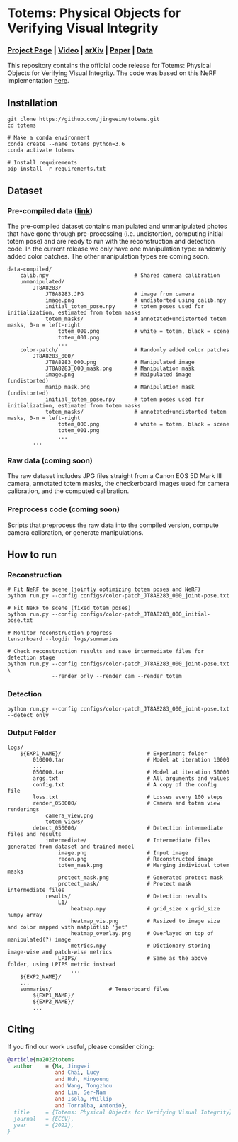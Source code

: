 # Totems: Physical Objects for Verifying Visual Integrity
### [Project Page](https://jingweim.github.io/totems/) | [Video](https://www.youtube.com/watch?v=xjyVAgOM5E4) | [arXiv](https://arxiv.org/abs/2209.13032) | [Paper](https://arxiv.org/pdf/2209.13032.pdf) | [Data](https://homes.cs.washington.edu/~jingweim/totems/)

This repository contains the official code release for Totems: Physical Objects for Verifying Visual Integrity. The code was based on this NeRF implementation [here](https://github.com/yenchenlin/nerf-pytorch/).

## Installation
```
git clone https://github.com/jingweim/totems.git
cd totems

# Make a conda environment
conda create --name totems python=3.6
conda activate totems

# Install requirements
pip install -r requirements.txt
```

## Dataset

### Pre-compiled data ([link](https://homes.cs.washington.edu/~jingweim/totems/data-compiled.zip))
The pre-compiled dataset contains manipulated and unmanipulated photos that have gone through pre-processing (i.e. undistortion, computing initial totem pose) and are ready to run with the reconstruction and detection code. In the current release we only have one manipulation type: randomly added color patches. The other manipulation types are coming soon.
```
data-compiled/
    calib.npy                           # Shared camera calibration
    unmanipulated/
        JT8A8283/
            JT8A8283.JPG                # image from camera
            image.png                   # undistorted using calib.npy
            initial_totem_pose.npy      # totem poses used for initialization, estimated from totem masks
            totem_masks/                # annotated+undistorted totem masks, 0-n = left-right
                totem_000.png           # white = totem, black = scene
                totem_001.png
                ...
    color-patch/                        # Randomly added color patches
        JT8A8283_000/
            JT8A8283_000.png            # Manipulated image
            JT8A8283_000_mask.png       # Manipulation mask
            image.png                   # Maipulated image (undistorted)
            manip_mask.png              # Manipulation mask (undistorted)
            initial_totem_pose.npy      # totem poses used for initialization, estimated from totem masks
            totem_masks/                # annotated+undistorted totem masks, 0-n = left-right
                totem_000.png           # white = totem, black = scene
                totem_001.png
                ...
        ...
```

### Raw data (coming soon)
The raw dataset includes JPG files straight from a Canon EOS 5D Mark III camera, annotated totem masks, the checkerboard images used for camera calibration, and the computed calibration.

### Preprocess code (coming soon)
Scripts that preprocess the raw data into the compiled version, compute camera calibration, or generate manipulations.


<!-- ### Raw data
The raw dataset includes JPG files straight from a Canon EOS 5D Mark III camera, annotated totem masks, the checkerboard images used for camera calibration, and the computed calibration.

raw files: /data/vision/phillipi/gan-training/totem/resources/totems/data
calibration files: /data/vision/torralba/virtualhome/realvirtualhome/realvirtualhome/totem/totems-misc/calib/calib_data/11-04-2021
```
data-raw/
    JT8A8282/
        JT8A8282.JPG                    # Totem-protected photo
        totem_masks/                    # Annotated totem masks
            totem_000.png               # white = totem, black = scene
            totem_001.png
            ...
    ...
```

### Manipulated data (coming soon)
This dataset contains the 4 types of manipulations in the paper: 1) randomly added color patches, 2) image splice, 3) Photoshop content aware fill, 4) reference shift. The manipulated images and the ground truth masks of the manipulation are provided.
```
data-manipulated/
    color-patch/                        # Randomly added color patches
        JT8A8283_000.png                # Manipulated image
        JT8A8283_000_mask.png           # Mask of the manipulation
        ...
    splice/                             # Image splicing, copying content from source image to target image
        JT8A8283_JT8A8292.png           # Manipulated image, naming = {tgt}_{src}.png
        JT8A8283_JT8A8292_mask.png      # Mask of the manipulation
        ...
    content-aware-fill/                 # Photoshop's content-aware-fill
        JT8A8283_000.png                # Manipulated image
        JT8A8283_000_mask.png           # Mask of the manipulation
        ...
    reference_shift/                    # Shifting person in both camera and totem views to a scene reference point
        JT8A8283_000.png                # Manipulated image
        JT8A8283_000_mask.png           # Mask of the manipulation
        ...
``` -->

## How to run

### Reconstruction
```
# Fit NeRF to scene (jointly optimizing totem poses and NeRF)
python run.py --config configs/color-patch_JT8A8283_000_joint-pose.txt

# Fit NeRF to scene (fixed totem poses)
python run.py --config configs/color-patch_JT8A8283_000_initial-pose.txt

# Monitor reconstruction progress
tensorboard --logdir logs/summaries

# Check reconstruction results and save intermediate files for detection stage
python run.py --config configs/color-patch_JT8A8283_000_joint-pose.txt \
              --render_only --render_cam --render_totem
```

### Detection
```
python run.py --config configs/color-patch_JT8A8283_000_joint-pose.txt --detect_only
```

### Output Folder
```
logs/
    ${EXP1_NAME}/                           # Experiment folder
        010000.tar                          # Model at iteration 10000
        ...
        050000.tar                          # Model at iteration 50000
        args.txt                            # All arguments and values
        config.txt                          # A copy of the config file
        loss.txt                            # Losses every 100 steps
        render_050000/                      # Camera and totem view renderings
            camera_view.png  
            totem_views/ 
        detect_050000/                      # Detection intermediate files and results
            intermediate/                   # Intermediate files generated from dataset and trained model
                image.png                   # Input image
                recon.png                   # Reconstructed image
                totem_mask.png              # Merging individual totem masks
                protect_mask.png            # Generated protect mask
                protect_mask/               # Protect mask intermediate files
            results/                        # Detection results
                L1/
                    heatmap.npy             # grid_size x grid_size numpy array
                    heatmap_vis.png         # Resized to image size and color mapped with matplotlib 'jet'
                    heatmap_overlay.png     # Overlayed on top of manipulated(?) image
                    metrics.npy             # Dictionary storing image-wise and patch-wise metrics
                LPIPS/                      # Same as the above folder, using LPIPS metric instead
                    ...
    ${EXP2_NAME}/
    ...
    summaries/                  # Tensorboard files
        ${EXP1_NAME}/
        ${EXP2_NAME}/
        ...
```


<!-- ### How to create custom dataset
Coming soon
 -->
 
## Citing
If you find our work useful, please consider citing:
```BibTeX
@article{ma2022totems
  author    = {Ma, Jingwei 
               and Chai, Lucy 
               and Huh, Minyoung 
               and Wang, Tongzhou 
               and Lim, Ser-Nam 
               and Isola, Phillip 
               and Torralba, Antonio},
  title     = {Totems: Physical Objects for Verifying Visual Integrity},
  journal   = {ECCV},
  year      = {2022},
}
